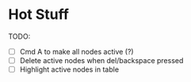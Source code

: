 # Hot Stuff

TODO:
- [ ] Cmd A to make all nodes active (?)
- [ ] Delete active nodes when del/backspace pressed
- [ ] Highlight active nodes in table
